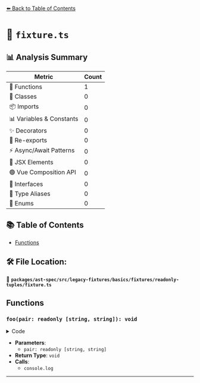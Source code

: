 [⬅️ Back to Table of Contents](../../../../../../../index.md)

# 📄 `fixture.ts`

## 📊 Analysis Summary

| Metric | Count |
|--------|-------|
| 🔧 Functions | 1 |
| 🧱 Classes | 0 |
| 📦 Imports | 0 |
| 📊 Variables & Constants | 0 |
| ✨ Decorators | 0 |
| 🔄 Re-exports | 0 |
| ⚡ Async/Await Patterns | 0 |
| 💠 JSX Elements | 0 |
| 🟢 Vue Composition API | 0 |
| 📐 Interfaces | 0 |
| 📑 Type Aliases | 0 |
| 🎯 Enums | 0 |

## 📚 Table of Contents

- [Functions](#functions)

## 🛠️ File Location:
📂 **`packages/ast-spec/src/legacy-fixtures/basics/fixtures/readonly-tuples/fixture.ts`**

## Functions

### `foo(pair: readonly [string, string]): void`

<details><summary>Code</summary>

```ts
function foo(pair: readonly [string, string]) {
  console.log(pair[0]); // okay
  pair[1] = 'hello!'; // error
}
```
</details>

- **Parameters**:
  - `pair: readonly [string, string]`
- **Return Type**: `void`
- **Calls**:
  - `console.log`

---